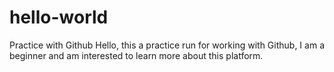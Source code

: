 # hello-world
Practice with Github
Hello, this a practice run for working with Github, I am a beginner and am interested to learn more about this platform.
